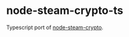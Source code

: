 # node-steam-crypto-ts

Typescript port of [node-steam-crypto](https://github.com/DoctorMcKay/node-steam-crypto).